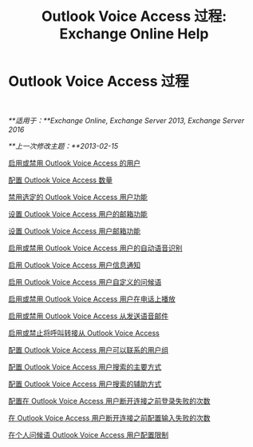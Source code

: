 ﻿---
title: 'Outlook Voice Access 过程: Exchange Online Help'
TOCTitle: Outlook Voice Access 过程
ms:assetid: 1cab0106-1ec2-4257-8911-32a1e73b185d
ms:mtpsurl: https://technet.microsoft.com/zh-cn/library/JJ863109(v=EXCHG.150)
ms:contentKeyID: 50556536
ms.date: 05/23/2018
mtps_version: v=EXCHG.150
ms.translationtype: MT
---

# Outlook Voice Access 过程

 

_**适用于：**Exchange Online, Exchange Server 2013, Exchange Server 2016_

_**上一次修改主题：**2013-02-15_

[启用或禁用 Outlook Voice Access 的用户](enable-or-disable-outlook-voice-access-for-users-exchange-2013-help.md)

[配置 Outlook Voice Access 数量](configure-an-outlook-voice-access-number-exchange-2013-help.md)

[禁用选定的 Outlook Voice Access 用户功能](disable-selected-features-for-outlook-voice-access-users-exchange-2013-help.md)

[设置 Outlook Voice Access 用户的邮箱功能](set-mailbox-features-for-outlook-voice-access-users-exchange-2013-help.md)

[设置 Outlook Voice Access 用户邮箱功能](set-mailbox-features-for-an-outlook-voice-access-user-exchange-2013-help.md)

[启用或禁用 Outlook Voice Access 用户的自动语音识别](enable-or-disable-automatic-speech-recognition-for-an-outlook-voice-access-user-exchange-2013-help.md)

[启用 Outlook Voice Access 用户信息通知](enable-an-informational-announcement-for-outlook-voice-access-users-exchange-2013-help.md)

[启用 Outlook Voice Access 用户自定义的问候语](enable-a-customized-greeting-for-outlook-voice-access-users-exchange-2013-help.md)

[启用或禁用 Outlook Voice Access 用户在电话上播放](enable-or-disable-play-on-phone-for-outlook-voice-access-users-exchange-2013-help.md)

[启用或禁用 Outlook Voice Access 从发送语音邮件](enable-or-disable-sending-voice-messages-from-outlook-voice-access-exchange-2013-help.md)

[启用或禁止将呼叫转接从 Outlook Voice Access](enable-or-prevent-transferring-calls-from-outlook-voice-access-exchange-2013-help.md)

[配置 Outlook Voice Access 用户可以联系的用户组](configure-the-group-of-users-that-outlook-voice-access-users-can-contact-exchange-2013-help.md)

[配置 Outlook Voice Access 用户搜索的主要方式](configure-the-primary-way-for-outlook-voice-access-users-to-search-exchange-2013-help.md)

[配置 Outlook Voice Access 用户搜索的辅助方式](configure-the-secondary-way-for-outlook-voice-access-users-to-search-exchange-2013-help.md)

[配置在 Outlook Voice Access 用户断开连接之前登录失败的次数](configure-the-number-of-sign-in-failures-before-outlook-voice-access-users-are-disconnected-exchange-2013-help.md)

[在 Outlook Voice Access 用户断开连接之前配置输入失败的次数](configure-the-number-of-input-failures-before-outlook-voice-access-users-are-disconnected-exchange-2013-help.md)

[在个人问候语 Outlook Voice Access 用户配置限制](configure-the-limit-on-personal-greetings-for-outlook-voice-access-users-exchange-2013-help.md)

